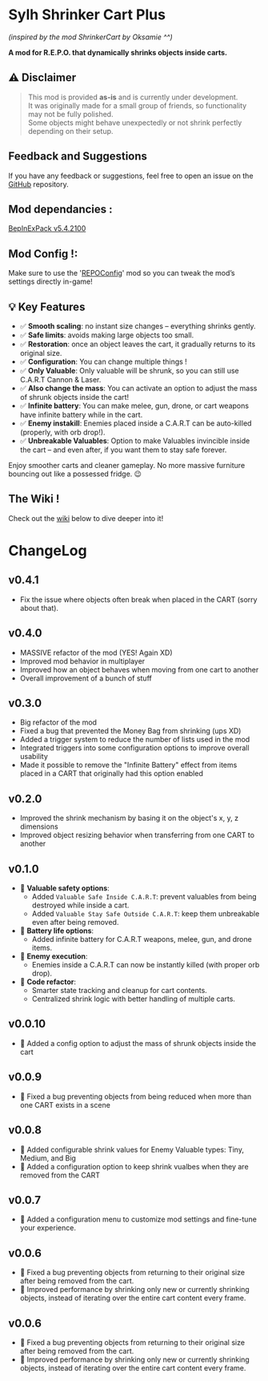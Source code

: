 # Sylh Shrinker Cart Plus 
*(inspired by the mod ShrinkerCart by Oksamie ^^)*

**A mod for R.E.P.O. that dynamically shrinks objects inside carts.**

## ⚠️ Disclaimer
> This mod is provided **as-is** and is currently under development.  
> It was originally made for a small group of friends, so functionality may not be fully polished.  
> Some objects might behave unexpectedly or not shrink perfectly depending on their setup.

## Feedback and Suggestions
If you have any feedback or suggestions, feel free to open an issue on the [GitHub](https://github.com/Voydahn/SylhShrinkerCartPlus.git) repository.

## Mod dependancies : 
[BepInExPack v5.4.2100](https://thunderstore.io/c/repo/p/BepInEx/BepInExPack/)

## Mod Config !:
Make sure to use the '[REPOConfig](https://thunderstore.io/c/repo/p/nickklmao/REPOConfig/)' mod so you can tweak the mod’s settings directly in-game!


## 💡 Key Features
- ✅ **Smooth scaling**: no instant size changes – everything shrinks gently.
- ✅ **Safe limits**: avoids making large objects too small.
- ✅ **Restoration**: once an object leaves the cart, it gradually returns to its original size.
- ✅ **Configuration**: You can change multiple things !
- ✅ **Only Valuable**: Only valuable will be shrunk, so you can still use C.A.R.T Cannon & Laser.
- ✅ **Also change the mass**: You can activate an option to adjust the mass of shrunk objects inside the cart!
- ✅ **Infinite battery**: You can make melee, gun, drone, or cart weapons have infinite battery while in the cart.
- ✅ **Enemy instakill**: Enemies placed inside a C.A.R.T can be auto-killed (properly, with orb drop!).
- ✅ **Unbreakable Valuables**: Option to make Valuables invincible inside the cart – and even after, if you want them to stay safe forever.

Enjoy smoother carts and cleaner gameplay. No more massive furniture bouncing out like a possessed fridge. 😉

## The Wiki !
Check out the [wiki](https://thunderstore.io/c/repo/p/Sylhaance/SylhShrinkerCartPlus/wiki/) below to dive deeper into it!

# ChangeLog
## v0.4.1
- Fix the issue where objects often break when placed in the CART (sorry about that).

## v0.4.0
- MASSIVE refactor of the mod (YES! Again XD)
- Improved mod behavior in multiplayer
- Improved how an object behaves when moving from one cart to another
- Overall improvement of a bunch of stuff

## v0.3.0
- Big refactor of the mod
- Fixed a bug that prevented the Money Bag from shrinking (ups XD)
- Added a trigger system to reduce the number of lists used in the mod
- Integrated triggers into some configuration options to improve overall usability
- Made it possible to remove the "Infinite Battery" effect from items placed in a CART that originally had this option enabled

## v0.2.0
- Improved the shrink mechanism by basing it on the object's x, y, z dimensions
- Improved object resizing behavior when transferring from one CART to another

## v0.1.0
- 🚀 **Valuable safety options**:
  - Added `Valuable Safe Inside C.A.R.T`: prevent valuables from being destroyed while inside a cart.
  - Added `Valuable Stay Safe Outside C.A.R.T`: keep them unbreakable even after being removed.
- 🚀 **Battery life options**:
  - Added infinite battery for C.A.R.T weapons, melee, gun, and drone items.
- 🚀 **Enemy execution**:
  - Enemies inside a C.A.R.T can now be instantly killed (with proper orb drop).
- 🧠 **Code refactor**:
  - Smarter state tracking and cleanup for cart contents.
  - Centralized shrink logic with better handling of multiple carts.

## v0.0.10
- 🚀 Added a config option to adjust the mass of shrunk objects inside the cart

## v0.0.9
- 🐛 Fixed a bug preventing objects from being reduced when more than one CART exists in a scene

## v0.0.8
- 🚀 Added configurable shrink values for Enemy Valuable types: Tiny, Medium, and Big
- 🚀 Added a configuration option to keep shrink vualbes when they are removed from the CART

## v0.0.7
- 🚀 Added a configuration menu to customize mod settings and fine-tune your experience.

## v0.0.6
- 🐛 Fixed a bug preventing objects from returning to their original size after being removed from the cart.
- 🚀 Improved performance by shrinking only new or currently shrinking objects, instead of iterating over the entire cart content every frame.
## v0.0.6
- 🐛 Fixed a bug preventing objects from returning to their original size after being removed from the cart.
- 🚀 Improved performance by shrinking only new or currently shrinking objects, instead of iterating over the entire cart content every frame.
